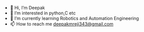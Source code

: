 - 👋 Hi, I’m Deepak
- 👀 I’m interested in python,C etc
- 🌱 I’m currently learning Robotics and Automation Engineering
- 📫 How to reach me deepakmreji343@gmail.com
<!---
WizCreative/WizCreative is a ✨ special ✨ repository because its `README.md` (this file) appears on your GitHub profile.
You can click the Preview link to take a look at your changes.
--->
